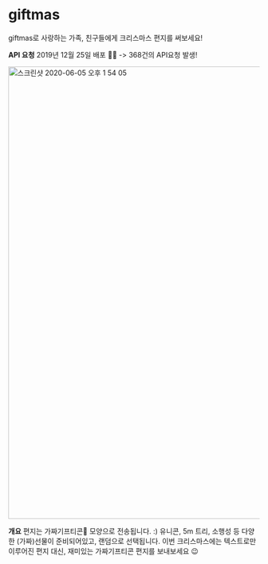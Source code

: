 # giftmas
giftmas로 사랑하는 가족, 친구들에게 크리스마스 편지를 써보세요!

**API 요청**
2019년 12월 25일 배포 🤶🏻 -> 368건의 API요청 발생!
<div>
<img width="906" alt="스크린샷 2020-06-05 오후 1 54 05" src="https://user-images.githubusercontent.com/34891481/83838456-322a6a80-a734-11ea-90bb-c29d4f81b986.png">
</div>

**개요**
편지는 가짜기프티콘🎁 모양으로 전송됩니다. :)
유니콘, 5m 트리, 소행성 등 다양한 (가짜)선물이 준비되어있고, 랜덤으로 선택됩니다.
이번 크리스마스에는 텍스트로만 이루어진 편지 대신, 재미있는 가짜기프티콘 편지를 보내보세요 😉

